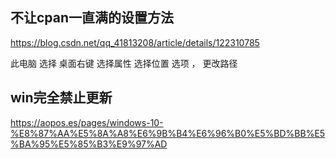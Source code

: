 ## 不让cpan一直满的设置方法 

https://blog.csdn.net/qq_41813208/article/details/122310785



此电脑  选择 桌面右键  选择属性   选择位置 选项  ， 更改路径







## win完全禁止更新

https://aopos.es/pages/windows-10-%E8%87%AA%E5%8A%A8%E6%9B%B4%E6%96%B0%E5%BD%BB%E5%BA%95%E5%85%B3%E9%97%AD